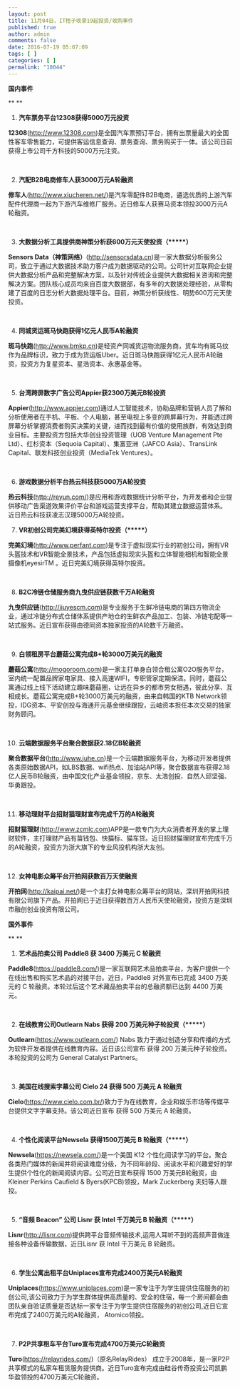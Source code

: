 ```yaml
---
layout: post
title: 11月04日，IT桔子收录19起投资/收购事件
published: true
author: admin
comments: false
date: 2016-07-19 05:07:09
tags: [ ]
categories: [ ]
permalink: "10044"
---
```

**国内事件**

** **

1. **汽车票务平台12308获得5000万元投资**

**12308**(http://www.12308.com)是全国汽车票预订平台，拥有出票量最大的全国性客车零售能力，可提供客运信息查询、票务查询、票务购买于一体。该公司日前获得上市公司千方科技的5000万元注资。

&nbsp;

2. **汽配B2B电商修车人获3000万元A轮融资**

**修车人**(http://www.xiucheren.net/)是汽车零配件B2B电商，遴选优质的上游汽车配件代理商一起为下游汽车维修厂服务。近日修车人获赛马资本领投3000万元A轮融资。

&nbsp;

3. **大数据分析工具提供商神策分析获600万元天使投资（\*****）**

**Sensors Data（神策网络）**(http://sensorsdata.cn)是一家大数据分析服务公司，致立于通过大数据技术助力客户成为数据驱动的公司。公司针对互联网企业提供大数据分析产品和完整解决方案，以及针对传统企业提供大数据相关咨询和完整解决方案。团队核心成员均来自百度大数据部，有多年的大数据处理经验，从零构建了百度的日志分析大数据处理平台。目前，神策分析获线性、明势600万元天使投资。

&nbsp;

4. **同城货运斑马快跑获得1亿元人民币A轮融资**

**斑马快跑**(http://www.bmkp.cn)是轻资产同城货运物流服务商，货车均有斑马纹作为品牌标识，致力于成为货运版Uber。近日斑马快跑获得1亿元人民币A轮融资，投资方为复星资本、星浩资本、永惠基金等。

&nbsp;

5. **台湾跨屏数字广告公司Appier获2300万美元B轮投资**

**Appier**(http://www.appier.com)通过人工智能技术，协助品牌和营销人员了解和分析使用者在手机、平板、个人电脑，甚至电视上多变的跨屏幕行为，并能透过跨屏幕分析掌握消费者购买决策的关键，进而找到最有价值的使用族群，有效达到商业目标。主要投资方包括大华创业投资管理（UOB Venture Management Pte Ltd）、红杉资本（Sequoia Capital）、集富亚洲（JAFCO Asia）、TransLink Capital、联发科技创业投资（MediaTek Ventures）。

&nbsp;

6. **游戏数据分析平台热云科技获5000万A轮投资**

**热云科技**(http://reyun.com/)是应用和游戏数据统计分析平台，为开发者和企业提供移动广告渠道效果评价平台和游戏运营支撑平台，帮助其建立数据运营体系。 近日热云科技获凌志汉理5000万A轮投资。
  
7. **VR初创公司完美幻境获得英特尔投资（\*****）**

**完美幻境**(http://www.perfant.com)是专注于虚拟现实行业的初创公司，拥有VR头盔技术和VR智能全景技术，产品包括虚拟现实头盔和立体智能相机和智能全景摄像机eyesirTM 。近日完美幻境获得英特尔投资。

&nbsp;

8. **B2C冷链仓储服务商九曳供应链获数千万A轮融资**

**九曳供应链**(http://jiuyescm.com)是专业服务于生鲜冷链电商的第四方物流企业，通过冷链分布式仓储体系提供产地仓的生鲜农产品加工、包装、冷链宅配等一站式服务。近日宣布获得由德同资本独家投资的A轮数千万融资。

&nbsp;

9. **白领租房平台蘑菇公寓完成B+轮3000万美元的融资**

**蘑菇公寓**(http://mogoroom.com)是一家主打单身白领合租公寓O2O服务平台，室内统一配置品牌家电家具、接入高速WIFI，专职管家定期保洁。同时，蘑菇公寓通过线上线下活动建立趣味蘑菇圈，让远在异乡的都市男女相遇，彼此分享、互相成长。蘑菇公寓完成B+轮3000万美元的融资，由来自韩国的KTB Network领投，IDG资本、平安创投与海通开元基金继续跟投，云岫资本担任本次交易的独家财务顾问。

&nbsp;

10. **云端数据服务平台聚合数据获2.18亿B轮融资**

**聚合数据平台**(http://www.juhe.cn)是一个云端数据服务平台，为移动开发者提供各类原始数据API，如LBS数据、wifi热点、加油站API等，聚合数据宣布获得2.18亿人民币B轮融资，由中国文化产业基金领投，京东、太浩创投、自然人邱坚强、华勇跟投。

&nbsp;

11. **移动理财平台招财猫理财宣布完成千万的A轮融资**

**招财猫理财**(http://www.zcmlc.com)APP是一款专门为大众消费者开发的掌上理财软件，主打理财产品有苗钱包、快猫标、猫车贷。近日招财猫理财宣布完成千万的A轮融资，投资方为浙大旗下的专业风投机构浙大友创。

&nbsp;

12. **女神电影众筹平台开拍网获数百万天使融资**

**开拍网**(http://kaipai.net/)是一个主打女神电影众筹平台的网站，深圳开拍网科技有限公司旗下产品。开拍网已于近日获得数百万人民币天使轮融资，投资方是深圳市融创创业投资有限公司。
  
**国外事件**

** **

1. **艺术品拍卖公司 Paddle8 获 3400 万美元 C 轮融资**

**Paddle8**(https://paddle8.com/)是一家互联网艺术品拍卖平台，为客户提供一个在线出售和购买艺术品的对接平台。近日，Paddle8 对外宣布已完成 3400 万美元的 C 轮融资。本轮过后这个艺术藏品拍卖平台的总融资额已达到 4400 万美元。

&nbsp;

2. **在线教育公司Outlearn Nabs 获得 200 万美元种子轮投资（\*****）**

**Outlearn**(https://www.outlearn.com/) Nabs 致力于通过创造分享和传播的方式为软件开发者提供在线教育内容。近日该公司宣布 获得 200 万美元种子轮投资。本轮投资的公司为 General Catalyst Partners。

&nbsp;

3. **美国在线搜索字幕公司 Cielo 24 获得 500 万美元 A 轮融资**

**Cielo**(https://www.cielo.com.br/)致力于为在线教育，企业和娱乐市场等传媒平台提供文字字幕支持。该公司近日宣布 获得 500 万美元 A 轮融资。

&nbsp;

4. **个性化阅读平台Newsela 获得1500万美元 B 轮融资（\*****）**

**Newsela**(https://newsela.com/)是一个美国 K12 个性化阅读学习的平台。聚合各类热门媒体的新闻并将阅读难度分级，为不同年龄段、阅读水平和兴趣爱好的学生提供个性化的新闻阅读内容。公司近日宣布获得 1500 万美元B轮融资，由Kleiner Perkins Caufield & Byers(KPCB)领投，Mark Zuckerberg 夫妇等人跟投。

&nbsp;

5. **“音频 Beacon” 公司 Lisnr 获 Intel 千万美元 B 轮融资（\*****）**

**Lisnr**(http://lisnr.com)提供跨平台音频传输技术,运用人耳听不到的高频声音做连接各种设备传输数据，近日Lisnr 获 Intel 千万美元 B 轮融资。

&nbsp;

6. **学生公寓出租平台Uniplaces宣布完成2400万美元A轮融资**

**Uniplaces**(https://www.uniplaces.com)是一家专注于为学生提供住宿服务的初创公司,该公司致力于为学生群体提供高质量的、安全的住宿，每一个房间都会由团队亲自验证质量是否达标一家专注于为学生提供住宿服务的初创公司,近日它宣布完成了2400万美元的A轮融资， Atomico领投。

&nbsp;

7. **P2P共享租车平台Turo宣布完成4700万美元C轮融资**

**Turo**(https://relayrides.com/)（原名RelayRides） 成立于2008年，是一家P2P共享模式的私家车租赁服务提供商。近日Turo宣布完成由硅谷传奇投资公司凯鹏华盈领投的4700万美元C轮融资。